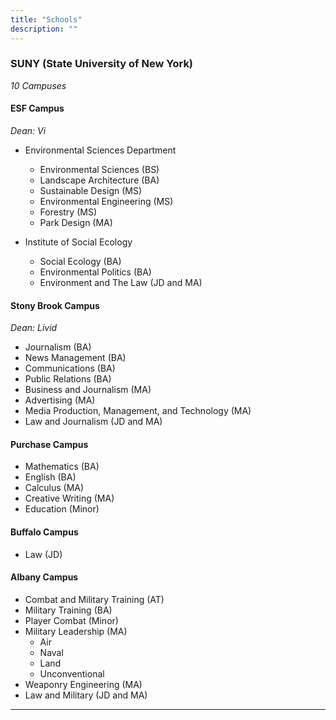 ```yaml
---
title: "Schools"
description: ""
---
```


### SUNY (State University of New York)  
*10 Campuses*

#### ESF Campus  
*Dean: Vi*  
- Environmental Sciences Department  
  - Environmental Sciences (BS)  
  - Landscape Architecture (BA)  
  - Sustainable Design (MS)  
  - Environmental Engineering (MS)  
  - Forestry (MS)  
  - Park Design (MA)  

- Institute of Social Ecology  
  - Social Ecology (BA)  
  - Environmental Politics (BA)  
  - Environment and The Law (JD and MA)  

#### Stony Brook Campus  
*Dean: Livid*  
- Journalism (BA)  
- News Management (BA)  
- Communications (BA)  
- Public Relations (BA)  
- Business and Journalism (MA)  
- Advertising (MA)  
- Media Production, Management, and Technology (MA)  
- Law and Journalism (JD and MA)  

#### Purchase Campus  
- Mathematics (BA)  
- English (BA)  
- Calculus (MA)  
- Creative Writing (MA)  
- Education (Minor)  

#### Buffalo Campus  
- Law (JD)  

#### Albany Campus  
- Combat and Military Training (AT)  
- Military Training (BA)  
- Player Combat (Minor)  
- Military Leadership (MA)  
  - Air  
  - Naval  
  - Land  
  - Unconventional  
- Weaponry Engineering (MA)  
- Law and Military (JD and MA)  

---
